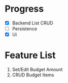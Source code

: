 # Progress
- [X] Backend List CRUD
- [ ] Persistence
- [X] Ui

# Feature List
1. Set/Edit Budget Amount
2. CRUD Budget Items